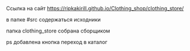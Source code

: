Ссылка на сайт
https://ripkakirill.github.io/Clothing_shop/clothing_store/

в папке #src содержаться исходники

папка clothing_store собрана сборщиком

ps добавлена кнопка переход в каталог
